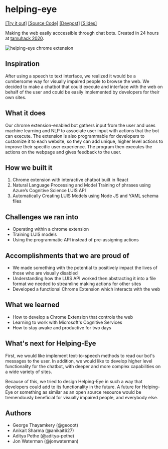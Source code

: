 # helping-eye
[[Try it out]](https://github.com/anikait627/helping-eye/) [[Source Code]](https://github.com/anikait627/helping-eye/) [[Devpost]](https://devpost.com/software/helpingeye) [[Slides]](presentation.pdf)

Making the web easily acccessible through chat bots. Created in 24 hours at [tamuhack 2020](https://tamuhack.com/).

![helping-eye chrome extension](helpingeyes.gif "helping-eye chrome extension")


## Inspiration

After using a speech to text interface, we realized it would be a cumbersome way for visually impaired people to browse the web. We decided to make a chatbot that could execute and interface with the web on behalf of the user and could be easily implemented by developers for their own sites.

## What it does

Our chrome extension-enabled bot gathers input from the user and uses machine learning and NLP to associate user input with actions that the bot can execute. The extension is also programmable for developers to customize it to each website, so they can add unique, higher level actions to improve their specific user experience. The program then executes the actions on the webpage and gives feedback to the user.

## How we built it

1. Chrome extension with interactive chatbot built in React
2. Natural Language Processing and Model Training of phrases using Azure’s Cognitive Science LUIS API
3. Automatically Creating LUIS Models using Node JS and YAML schema files

## Challenges we ran into

- Operating within a chrome extension 
- Training LUIS models 
- Using the programmatic API instead of pre-assigning actions

## Accomplishments that we are proud of
- We made something with the potential to positively impact the lives of those who are visually disabled
- Understanding how the LUIS API worked then abstracting it into a file format we needed to streamline making actions for other sites
- Developed a functional Chrome Extension which interacts with the web

## What we learned

- How to develop a Chrome Extension that controls the web
- Learning to work with Microsoft's Cognitive Services
- How to stay awake and productive for two days

## What's next for Helping-Eye

First, we would like implement text-to-speech methods to read our bot's messages to the user. In addition, we would like to develop higher level functionality for the chatbot, with deeper and more complex capabilities on a wide variety of sites. 

Because of this, we tried to design Helping-Eye in such a way that developers could add to its functionality in the future. A future for Helping-Eye or something as similar as an open source resource would be tremendously beneficial for visually impaired people, and everybody else.

## Authors
- George Thayamkery (@geooot)
- Anikait Sharma (@anikait627)
- Aditya Pethe (@aditya-pethe)
- Jon Waterman (@jonwaterman)
